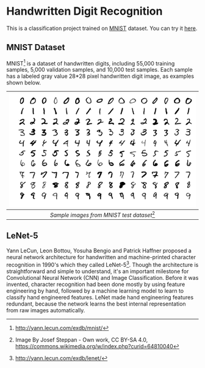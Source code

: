 # Handwritten Digit Recognition

This is a classification project trained on [MNIST](http://yann.lecun.com/exdb/mnist/) dataset. You can try it [here](/ml/demo/mnist/).

## MNIST Dataset

MNIST[^mnist] is a dataset of handwritten digits, including 55,000 training samples, 5,000 validation samples, and 10,000 test samples. Each sample has a labeled gray value 28\*28 pixel handwritten digit image, as examples shown below.

[^mnist]: http://yann.lecun.com/exdb/mnist/

|   ![Mnist Examples](../assets/img/MnistExamples.png)   |
| :----------------------------------------------------: |
| _Sample images from MNIST test dataset_[^mnist_sample] |

[^mnist_sample]: Image By Josef Steppan - Own work, CC BY-SA 4.0, https://commons.wikimedia.org/w/index.php?curid=64810040

## LeNet-5

Yann LeCun, Leon Bottou, Yosuha Bengio and Patrick Haffner proposed a neural network architecture for handwritten and machine-printed character recognition in 1990's which they called LeNet-5[^lenet]. Though the architecture is straightforward and simple to understand, it's an important milestone for Convolutional Neural Network (CNN) and Image Classification. Before it was invented, character recognition had been done mostly by using feature engineering by hand, followed by a machine learning model to learn to classify hand engineered features. LeNet made hand engineering features redundant, because the network learns the best internal representation from raw images automatically.

[^lenet]: http://yann.lecun.com/exdb/lenet/
